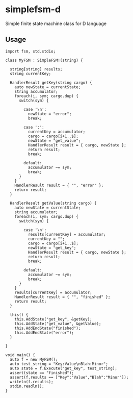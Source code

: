 simplefsm-d
===========

Simple finite state machine class for D language

## Usage

    import fsm, std.stdio;
    
    class MyFSM : SimpleFSM!(string) {
      
      string[string] results;
      string currentKey;
      
      HandlerResult getKey(string cargo) {
        auto newState = currentState;
        string accumulator;
        foreach(i, sym; cargo.dup) {
          switch(sym) {
            
            case '\n':
              newState = "error";
              break;
              
            case ':':
              currentKey = accumulator;
              cargo = cargo[i+1..$];
              newState = "get_value";
              HandlerResult result = { cargo, newState };
              return result;
              break;
              
            default:
              accumulator ~= sym;
              break;
          }
        }
        HandlerResult result = { "", "error" };
        return result;
      }
      
      HandlerResult getValue(string cargo) {
        auto newState = currentState;
        string accumulator;
        foreach(i, sym; cargo.dup) {
          switch(sym) {
            
            case '\n':
              results[currentKey] = accumulator;
              currentKey = "";
              cargo = cargo[i+1..$];
              newState = "get_key";
              HandlerResult result = { cargo, newState };
              return result;
              break;
              
            default:
              accumulator ~= sym;
              break;
          }
        }
        results[currentKey] = accumulator;
        HandlerResult result = { "", "finished" };
        return result;
      }
      
      this() {
        this.AddState("get_key", &getKey);
        this.AddState("get_value", &getValue);
        this.AddEndState("finished");
        this.AddEndState("error");
      }
      
    }
    
    void main() {
      auto f = new MyFSM();
      auto test_string = "Key:Value\nBlah:Minor";
      auto state = f.Execute("get_key", test_string);
      assert(state == "finished");
      assert(f.results == ["Key":"Value","Blah":"Minor"]);
      writeln(f.results);
      stdin.readln();
    }
    
